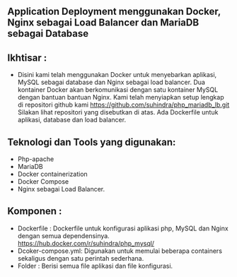 ## Application Deployment menggunakan Docker, Nginx sebagai Load Balancer dan MariaDB sebagai Database ##



## Ikhtisar :

*   Disini kami telah menggunakan Docker untuk menyebarkan aplikasi, MySQL sebagai database dan Nginx sebagai load balancer. Dua         kontainer Docker akan berkomunikasi dengan satu kontainer MySQL dengan bantuan bantuan Nginx. Kami telah menyiapkan setup lengkap di repositori github kami https://github.com/suhindra/php_mariadb_lb.git
Silakan lihat repositori yang disebutkan di atas. Ada Dockerfile untuk aplikasi, database dan load balancer.


## Teknologi dan Tools yang digunakan:
* Php-apache
* MariaDB
* Docker containerization
* Docker Compose
* Nginx sebagai Load Balancer.


## Komponen :
* Dockerfile        : Dockerfile untuk konfigurasi aplikasi php, MySQL dan Nginx dengan semua dependensinya.
                      https://hub.docker.com/r/suhindra/php_mysql/
* Dcoker-compose.yml: Digunakan untuk memulai beberapa containers sekaligus dengan satu perintah sederhana.
* Folder            : Berisi semua file aplikasi dan file konfigurasi.



